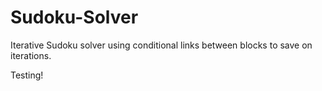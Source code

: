 # Sudoku-Solver
Iterative Sudoku solver using conditional links between blocks to save on iterations.


Testing!